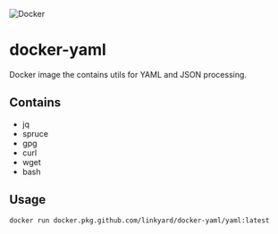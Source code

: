 ![Docker](https://github.com/linkyard/docker-yaml/workflows/Docker/badge.svg)

# docker-yaml

Docker image the contains utils for YAML and JSON processing.

## Contains

- jq
- spruce
- gpg
- curl
- wget
- bash

## Usage

`docker run docker.pkg.github.com/linkyard/docker-yaml/yaml:latest`
